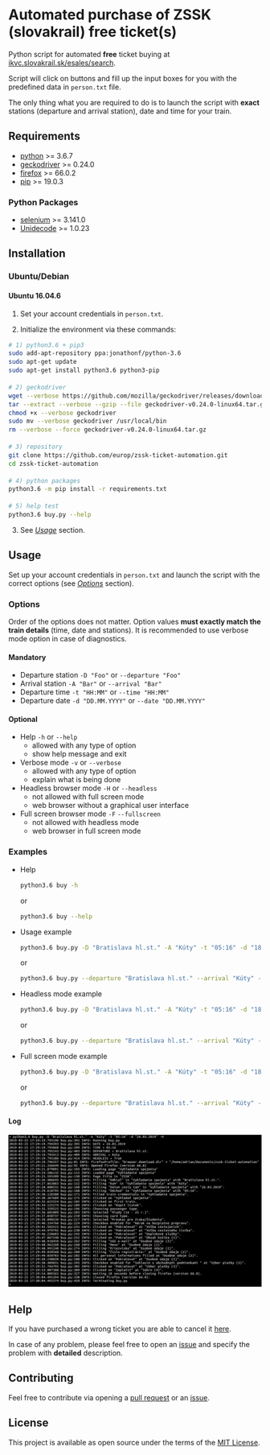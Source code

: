 # Automated purchase of ZSSK (slovakrail) free ticket(s)

Python script for automated **free** ticket buying at [ikvc.slovakrail.sk/esales/search](https://ikvc.slovakrail.sk/esales/search).

Script will click on buttons and fill up the input boxes for you with the predefined data in `person.txt` file.

The only thing what you are required to do is to launch the script with **exact** stations (departure and arrival station), date and time for your train.

## Requirements

* [python](https://www.python.org/downloads/) >= 3.6.7
* [geckodriver](https://github.com/mozilla/geckodriver/releases/latest) >= 0.24.0
* [firefox](https://www.mozilla.org/en-US/firefox/all/) >= 66.0.2
* [pip](https://pypi.org/project/pip/) >= 19.0.3

### Python Packages

* [selenium](https://pypi.org/project/selenium/) >= 3.141.0
* [Unidecode](https://pypi.org/project/Unidecode/) >= 1.0.23

## Installation

### Ubuntu/Debian

#### Ubuntu 16.04.6

1. Set your account credentials in `person.txt`.

2. Initialize the environment via these commands:

```sh
# 1) python3.6 + pip3
sudo add-apt-repository ppa:jonathonf/python-3.6
sudo apt-get update
sudo apt-get install python3.6 python3-pip

# 2) geckodriver
wget --verbose https://github.com/mozilla/geckodriver/releases/download/v0.24.0/geckodriver-v0.24.0-linux64.tar.gz
tar --extract --verbose --gzip --file geckodriver-v0.24.0-linux64.tar.gz
chmod +x --verbose geckodriver
sudo mv --verbose geckodriver /usr/local/bin
rm --verbose --force geckodriver-v0.24.0-linux64.tar.gz

# 3) repository
git clone https://github.com/europ/zssk-ticket-automation.git
cd zssk-ticket-automation

# 4) python packages
python3.6 -m pip install -r requirements.txt

# 5) help test
python3.6 buy.py --help
```

3. See [*Usage*](https://github.com/europ/zssk-ticket-automation#usage) section.

## Usage

Set up your account credentials in `person.txt` and launch the script with the correct options (see [*Options*](https://github.com/europ/zssk-ticket-automation#options) section).

### Options

Order of the options does not matter. Option values **must exactly match the train details** (time, date and stations). It is recommended to use verbose mode option in case of diagnostics.

#### Mandatory

* Departure station `-D "Foo"` or `--departure "Foo"`
* Arrival station `-A "Bar"` or `--arrival "Bar"`
* Departure time `-t "HH:MM"` or `--time "HH:MM"`
* Departure date `-d "DD.MM.YYYY"` or `--date "DD.MM.YYYY"`

#### Optional

* Help `-h` or `--help`
  * allowed with any type of option
  * show help message and exit
* Verbose mode `-v` or `--verbose`
  * allowed with any type of option
  * explain what is being done
* Headless browser mode `-H` or `--headless`
  * not allowed with full screen mode
  * web browser without a graphical user interface
* Full screen browser mode `-F` `--fullscreen`
  * not allowed with headless mode
  * web browser in full screen mode

### Examples

* Help
	```sh
	python3.6 buy -h
  ```
  or
  ```sh
  python3.6 buy --help
	```

* Usage example
	```sh
	python3.6 buy.py -D "Bratislava hl.st." -A "Kúty" -t "05:16" -d "18.03.2019" -v
  ```
  or
  ```sh
  python3.6 buy.py --departure "Bratislava hl.st." --arrival "Kúty" --time "05:16" --date "18.03.2019" --verbose
	```

* Headless mode example
  ```sh
  python3.6 buy.py -D "Bratislava hl.st." -A "Kúty" -t "05:16" -d "18.03.2019" -H -v
  ```
  or
  ```sh
  python3.6 buy.py --departure "Bratislava hl.st." --arrival "Kúty" --time "05:16" --date "18.03.2019" --headless --verbose
  ```

* Full screen mode example
  ```sh
  python3.6 buy.py -D "Bratislava hl.st." -A "Kúty" -t "05:16" -d "18.03.2019" -F -v
  ```
  or
  ```sh
  python3.6 buy.py --departure "Bratislava hl.st." --arrival "Kúty" --time "05:16" --date "18.03.2019" --fullscreen --verbose
  ```

#### Log

![log-example](https://github.com/europ/zssk-ticket-automation/blob/master/example.png "Log Example")


## Help

If you have purchased a wrong ticket you are able to cancel it [here](https://ikvc.slovakrail.sk/esales/refund).

In case of any problem, please feel free to open an [issue](https://help.github.com/articles/creating-an-issue/) and specify the problem with **detailed** description.

## Contributing

Feel free to contribute via opening a [pull request](https://help.github.com/articles/creating-a-pull-request/) or an [issue](https://help.github.com/articles/creating-an-issue/).

## License

This project is available as open source under the terms of the [MIT License](https://github.com/europ/zssk-ticket-automation/blob/master/LICENSE).
